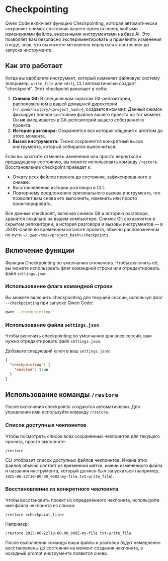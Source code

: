 # Checkpointing

Qwen Code включает функцию Checkpointing, которая автоматически сохраняет снимок состояния вашего проекта перед любыми изменениями файлов, внесенными инструментами на базе AI. Это позволяет вам безопасно экспериментировать и применять изменения в коде, зная, что вы можете мгновенно вернуться к состоянию до запуска инструмента.

## Как это работает

Когда вы одобряете инструмент, который изменяет файловую систему (например, `write_file` или `edit`), CLI автоматически создает "checkpoint". Этот checkpoint включает в себя:

1.  **Снимок Git:** В специальном скрытом Git-репозитории, расположенном в вашей домашней директории (`~/.qwen/history/<project_hash>`), создается коммит. Данный снимок фиксирует полное состояние файлов вашего проекта на тот момент. Он **не** вмешивается в Git-репозиторий вашего собственного проекта.
2.  **История разговора:** Сохраняется вся история общения с агентом до этого момента.
3.  **Вызов инструмента:** Также сохраняется конкретный вызов инструмента, который собирался выполниться.

Если вы захотите отменить изменения или просто вернуться к предыдущему состоянию, вы можете использовать команду `/restore`. Восстановление checkpoint приведет к:

- Откату всех файлов проекта до состояния, зафиксированного в снимке.
- Восстановлению истории разговора в CLI.
- Повторному предложению оригинального вызова инструмента, что позволит вам снова его выполнить, изменить или просто проигнорировать.

Все данные checkpoint, включая снимок Git и историю разговора, хранятся локально на вашем компьютере. Снимок Git сохраняется в скрытом репозитории, а история разговора и вызовы инструментов — в JSON-файле во временном каталоге проекта, обычно расположенном по пути `~/.qwen/tmp/<project_hash>/checkpoints`.

## Включение функции

Функция Checkpointing по умолчанию отключена. Чтобы включить её, вы можете использовать флаг командной строки или отредактировать файл `settings.json`.

### Использование флага командной строки

Вы можете включить checkpointing для текущей сессии, используя флаг `--checkpointing` при запуске Qwen Code:

```bash
qwen --checkpointing
```

### Использование файла `settings.json`

Чтобы включить checkpointing по умолчанию для всех сессий, вам нужно отредактировать файл `settings.json`.

Добавьте следующий ключ в ваш `settings.json`:

```json
{
  "checkpointing": {
    "enabled": true
  }
}
```

## Использование команды `/restore`

После включения checkpoints создаются автоматически. Для управления ими используйте команду `/restore`.

### Список доступных чекпоинтов

Чтобы посмотреть список всех сохранённых чекпоинтов для текущего проекта, просто выполните:

```
/restore
```

CLI отобразит список доступных файлов чекпоинтов. Имена этих файлов обычно состоят из временной метки, имени изменённого файла и названия инструмента, который должен был запускаться (например, `2025-06-22T10-00-00_000Z-my-file.txt-write_file`).

### Восстановление из конкретного чекпоинта

Чтобы восстановить проект из определённого чекпоинта, используйте имя файла чекпоинта из списка:

```
/restore <checkpoint_file>
```

Например:

```
/restore 2025-06-22T10-00-00_000Z-my-file.txt-write_file
```

После выполнения команды ваши файлы и разговор будут немедленно восстановлены до состояния на момент создания чекпоинта, а исходный prompt инструмента появится снова.